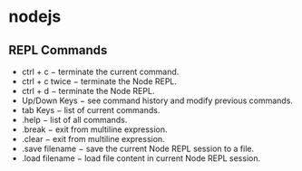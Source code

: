 # nodejs

## REPL Commands

-   ctrl + c − terminate the current command.
-   ctrl + c twice − terminate the Node REPL.
-   ctrl + d − terminate the Node REPL.
-   Up/Down Keys − see command history and modify previous commands.
-   tab Keys − list of current commands.
-   .help − list of all commands.
-   .break − exit from multiline expression.
-   .clear − exit from multiline expression.
-   .save filename − save the current Node REPL session to a file.
-   .load filename − load file content in current Node REPL session.
